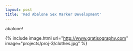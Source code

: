 ```yaml
---
layout: post
title: 'Red Abalone Sex Marker Development'
---
```


abalone!

{% include image.html url="http://www.gratisography.com" image="projects/proj-3/clothes.jpg" %}
